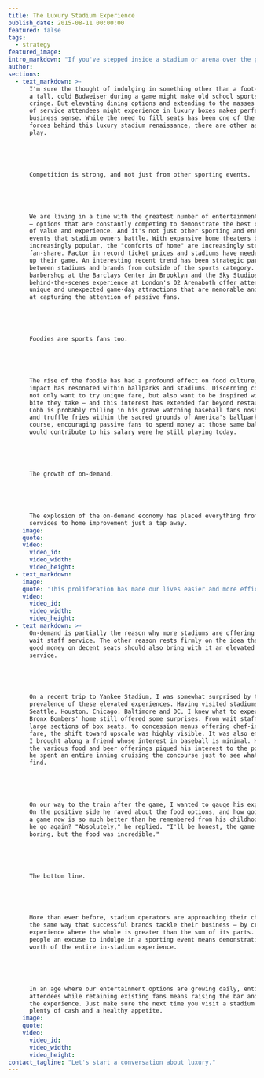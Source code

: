 ```yaml
---
title: The Luxury Stadium Experience
publish_date: 2015-08-11 00:00:00
featured: false
tags:
  - strategy
featured_image:
intro_markdown: "If you've stepped inside a stadium or arena over the past few years, you'll have noticed a shift in the overall experience. While hotdogs, foam fingers and rowdy fans are still present, many new and, more significantly, upscale additions are becoming standard practice. You're now just as likely to find microbrews and artisanal delicacies, as you are peanuts and crackerjack.​"
author:
sections:
  - text_markdown: >-
      I'm sure the thought of indulging in something other than a foot-long and
      a tall, cold Budweiser during a game might make old school sports fans
      cringe. But elevating dining options and extending to the masses the type
      of service attendees might experience in luxury boxes makes perfect
      business sense. While the need to fill seats has been one of the driving
      forces behind this luxury stadium renaissance, there are other aspects at
      play.





      Competition is strong, and not just from other sporting events.





      We are living in a time with the greatest number of entertainment options
      – options that are constantly competing to demonstrate the best combination
      of value and experience. And it's not just other sporting and entertainment
      events that stadium owners battle. With expansive home theaters becoming
      increasingly popular, the "comforts of home" are increasingly stealing
      fan-share. Factor in record ticket prices and stadiums have needed to step
      up their game. An interesting recent trend has been strategic partnerships
      between stadiums and brands from outside of the sports category. The GQ
      barbershop at the Barclays Center in Brooklyn and the Sky Studios
      behind-the-scenes experience at London's O2 Arenaboth offer attendees
      unique and unexpected game-day attractions that are memorable and succeed
      at capturing the attention of passive fans.





      Foodies are sports fans too.





      The rise of the foodie has had a profound effect on food culture, and this
      impact has resonated within ballparks and stadiums. Discerning consumers
      not only want to try unique fare, but also want to be inspired with every
      bite they take – and this interest has extended far beyond restaurants. Ty
      Cobb is probably rolling in his grave watching baseball fans nosh on quinoa
      and truffle fries within the sacred grounds of America's ballparks. Of
      course, encouraging passive fans to spend money at those same ballparks
      would contribute to his salary were he still playing today.





      The growth of on-demand.





      The explosion of the on-demand economy has placed everything from car
      services to home improvement just a tap away.​
    image:
    quote:
    video:
      video_id:
      video_width:
      video_height:
  - text_markdown:
    image:
    quote: 'This proliferation has made our lives easier and more efficient, but has also created a widespread impatience.'
    video:
      video_id:
      video_width:
      video_height:
  - text_markdown: >-
      On-demand is partially the reason why more stadiums are offering in-seat
      wait staff service. The other reason rests firmly on the idea that spending
      good money on decent seats should also bring with it an elevated level of
      service.





      On a recent trip to Yankee Stadium, I was somewhat surprised by the
      prevalence of these elevated experiences. Having visited stadiums in
      Seattle, Houston, Chicago, Baltimore and DC, I knew what to expect. But the
      Bronx Bombers' home still offered some surprises. From wait staff serving
      large sections of box seats, to concession menus offering chef-inspired
      fare, the shift toward upscale was highly visible. It was also effective.
      I brought along a friend whose interest in baseball is minimal. However,
      the various food and beer offerings piqued his interest to the point where
      he spent an entire inning cruising the concourse just to see what he could
      find.





      On our way to the train after the game, I wanted to gauge his experience.
      On the positive side he raved about the food options, and how going to
      a game now is so much better than he remembered from his childhood. Would
      he go again? "Absolutely," he replied. "I'll be honest, the game was super
      boring, but the food was incredible."





      The bottom line.





      More than ever before, stadium operators are approaching their challenge
      the same way that successful brands tackle their business – by crafting an
      experience where the whole is greater than the sum of its parts. Giving
      people an excuse to indulge in a sporting event means demonstrating the
      worth of the entire in-stadium experience.





      In an age where our entertainment options are growing daily, enticing new
      attendees while retaining existing fans means raising the bar and expanding
      the experience. Just make sure the next time you visit a stadium you bring
      plenty of cash and a healthy appetite.​
    image:
    quote:
    video:
      video_id:
      video_width:
      video_height:
contact_tagline: "Let's start a conversation about luxury."
---
```



